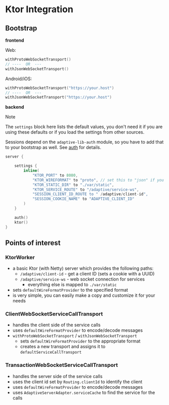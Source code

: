 # Ktor Integration

## Bootstrap

**frontend**

Web:

```kotlin
withProtoWebSocketTransport()
// ----  OR  ---
withJsonWebSocketTransport()
```

Android/iOS:

```kotlin
withProtoWebSocketTransport("https://your.host")
// ----  OR  ---
withJsonWebSocketTransport("https://your.host")
```

**backend**

> [!NOTE]
>
> The `settings` block here lists the default values, you don't need it if you are using
> these defaults or if you load the settings from other sources.
>
> Sessions depend on the `adaptive-lib-auth` module, so you have to add that to your
> bootstrap as well. See [auth](../auth/readme.md) for details.
>

```kotlin
server {

    settings {
        inline(
            "KTOR_PORT" to 8080,
            "KTOR_WIREFORMAT" to "proto", // set this to "json" if you want JSON
            "KTOR_STATIC_DIR" to "./var/static",
            "KTOR_SERVICE_ROUTE" to "/adaptive/service-ws",
            "SESSION_CLIENT_ID_ROUTE to " /adaptive/client-id",
            "SESSION_COOKIE_NAME" to "ADAPTIVE_CLIENT_ID"
        )
    }

    auth()
    ktor()
}
```

## Points of interest

### KtorWorker

* a basic Ktor (with Netty) server which provides the following paths:
    * `/adaptive/client-id` - get a client ID (sets a cookie with a UUID)
  * `/adaptive/service-ws` - web socket connection for services
    * everything else is mapped to `./var/static`
* sets `defaultWireFormatProvider` to the specified format
* is very simple, you can easily make a copy and customize it for your needs

### ClientWebSocketServiceCallTransport

* handles the client side of the service calls
* uses `defaultWireFormatProvider` to encode/decode messages
* `withProtoWebSocketTransport` / `withJsonWebSocketTransport`
    * sets `defaultWireFormatProvider` to the appropriate format
    * creates a new transport and assigns it to `defaultServiceCallTransport`

### TransactionWebSocketServiceCallTransport

* handles the server side of the service calls
* uses the client id set by `Routing.clientId` to identify the client
* uses `defaultWireFormatProvider` to encode/decode messages
* uses `AdaptiveServerAdapter.serviceCache` to find the service for the calls